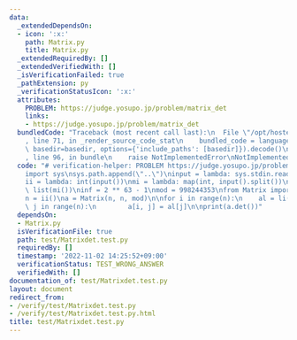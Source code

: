 ```yaml
---
data:
  _extendedDependsOn:
  - icon: ':x:'
    path: Matrix.py
    title: Matrix.py
  _extendedRequiredBy: []
  _extendedVerifiedWith: []
  _isVerificationFailed: true
  _pathExtension: py
  _verificationStatusIcon: ':x:'
  attributes:
    PROBLEM: https://judge.yosupo.jp/problem/matrix_det
    links:
    - https://judge.yosupo.jp/problem/matrix_det
  bundledCode: "Traceback (most recent call last):\n  File \"/opt/hostedtoolcache/Python/3.10.8/x64/lib/python3.10/site-packages/onlinejudge_verify/documentation/build.py\"\
    , line 71, in _render_source_code_stat\n    bundled_code = language.bundle(stat.path,\
    \ basedir=basedir, options={'include_paths': [basedir]}).decode()\n  File \"/opt/hostedtoolcache/Python/3.10.8/x64/lib/python3.10/site-packages/onlinejudge_verify/languages/python.py\"\
    , line 96, in bundle\n    raise NotImplementedError\nNotImplementedError\n"
  code: "# verification-helper: PROBLEM https://judge.yosupo.jp/problem/matrix_det\n\
    import sys\nsys.path.append(\"..\")\ninput = lambda: sys.stdin.readline().rstrip()\n\
    ii = lambda: int(input())\nmi = lambda: map(int, input().split())\nli = lambda:\
    \ list(mi())\ninf = 2 ** 63 - 1\nmod = 998244353\nfrom Matrix import Matrix\n\n\
    n = ii()\na = Matrix(n, n, mod)\n\nfor i in range(n):\n    al = li()\n    for\
    \ j in range(n):\n        a[i, j] = al[j]\n\nprint(a.det())"
  dependsOn:
  - Matrix.py
  isVerificationFile: true
  path: test/Matrixdet.test.py
  requiredBy: []
  timestamp: '2022-11-02 14:25:52+09:00'
  verificationStatus: TEST_WRONG_ANSWER
  verifiedWith: []
documentation_of: test/Matrixdet.test.py
layout: document
redirect_from:
- /verify/test/Matrixdet.test.py
- /verify/test/Matrixdet.test.py.html
title: test/Matrixdet.test.py
---
```

